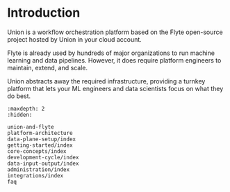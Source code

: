 # Introduction

Union is a workflow orchestration platform based on the Flyte open-source project hosted by Union in your cloud account.

Flyte is already used by hundreds of major organizations to run machine learning and data pipelines.
However, it does require platform engineers to maintain, extend, and scale.

Union abstracts away the required infrastructure, providing a turnkey platform that lets your ML engineers and data scientists focus on what they do best.

```{toctree}
:maxdepth: 2
:hidden:

union-and-flyte
platform-architecture
data-plane-setup/index
getting-started/index
core-concepts/index
development-cycle/index
data-input-output/index
administration/index
integrations/index
faq
```
